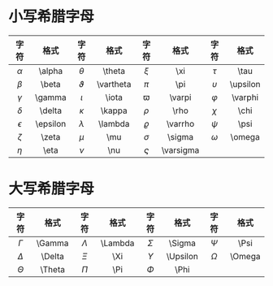 # 小写希腊字母

|    字符    |   格式   |    字符     |   格式    |    字符     |   格式    |    字符    |   格式   |
| :--------: | :------: | :---------: | :-------: | :---------: | :-------: | :--------: | :------: |
|  $\alpha$  |  \alpha  |  $\theta$   |  \theta   |    $\xi$    |    \xi    |   $\tau$   |   \tau   |
|  $\beta$   |  \beta   | $\vartheta$ | \vartheta |    $\pi$    |    \pi    | $\upsilon$ | \upsilon |
|  $\gamma$  |  \gamma  |   $\iota$   |   \iota   |  $\varpi$   |  \varpi   | $\varphi$  | \varphi  |
|  $\delta$  |  \delta  |  $\kappa$   |  \kappa   |   $\rho$    |   \rho    |   $\chi$   |   \chi   |
| $\epsilon$ | \epsilon |  $\lambda$  |  \lambda  |  $\varrho$  |  \varrho  |   $\psi$   |   \psi   |
|  $\zeta$   |  \zeta   |    $\mu$    |    \mu    |  $\sigma$   |  \sigma   |  $\omega$  |  \omega  |
|   $\eta$   |   \eta   |    $\nu$    |    \nu    | $\varsigma$ | \varsigma |            |          |

# 大写希腊字母

|   字符   |  格式  |   字符    |  格式   |    字符    |   格式   |   字符   |  格式  |
| :------: | :----: | :-------: | :-----: | :--------: | :------: | :------: | :----: |
| $\Gamma$ | \Gamma | $\Lambda$ | \Lambda |  $\Sigma$  |  \Sigma  |  $\Psi$  |  \Psi  |
| $\Delta$ | \Delta |   $\Xi$   |   \Xi   | $\Upsilon$ | \Upsilon | $\Omega$ | \Omega |
| $\Theta$ | \Theta |   $\Pi$   |   \Pi   |   $\Phi$   |   \Phi   |          |        |

